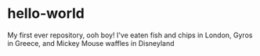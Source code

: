 # hello-world
My first ever repository, ooh boy!
I've eaten fish and chips in London, Gyros in Greece, and Mickey Mouse waffles in Disneyland
